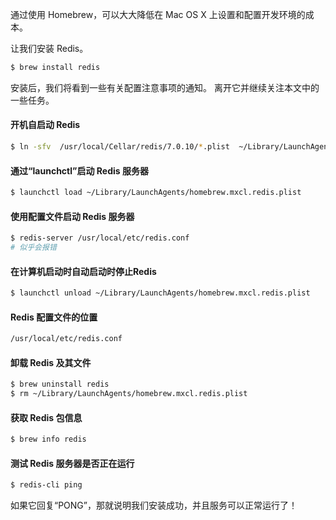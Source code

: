 

通过使用 Homebrew，可以大大降低在 Mac OS X 上设置和配置开发环境的成本。

让我们安装 Redis。

```bash
$ brew install redis
```

安装后，我们将看到一些有关配置注意事项的通知。 离开它并继续关注本文中的一些任务。

#### 开机自启动 Redis

```bash
$ ln -sfv  /usr/local/Cellar/redis/7.0.10/*.plist  ~/Library/LaunchAgents
```

#### 通过“launchctl”启动 Redis 服务器

```bash
$ launchctl load ~/Library/LaunchAgents/homebrew.mxcl.redis.plist
```

#### 使用配置文件启动 Redis 服务器

```bash
$ redis-server /usr/local/etc/redis.conf
# 似乎会报错
```

#### 在计算机启动时自动启动时停止Redis

```bash
$ launchctl unload ~/Library/LaunchAgents/homebrew.mxcl.redis.plist
```

#### Redis 配置文件的位置

```bash
/usr/local/etc/redis.conf
```

#### 卸载 Redis 及其文件

```bash
$ brew uninstall redis
$ rm ~/Library/LaunchAgents/homebrew.mxcl.redis.plist
```

#### 获取 Redis 包信息

```bash
$ brew info redis
```

#### 测试 Redis 服务器是否正在运行

```bash
$ redis-cli ping
```

如果它回复“PONG”，那就说明我们安装成功，并且服务可以正常运行了！